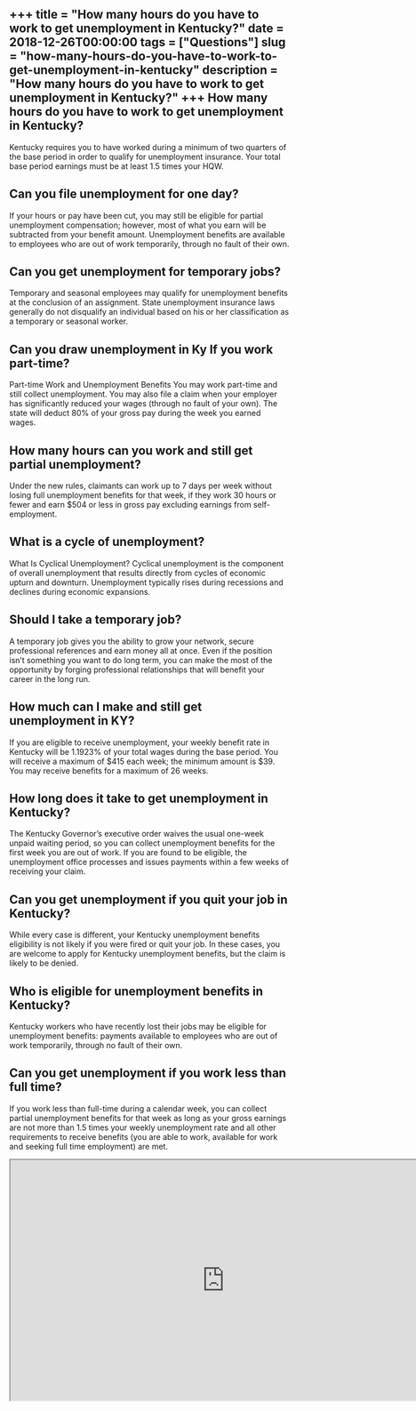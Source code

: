 +++
title = "How many hours do you have to work to get unemployment in Kentucky?"
date = 2018-12-26T00:00:00
tags = ["Questions"]
slug = "how-many-hours-do-you-have-to-work-to-get-unemployment-in-kentucky"
description = "How many hours do you have to work to get unemployment in Kentucky?"
+++
How many hours do you have to work to get unemployment in Kentucky?
-------------------------------------------------------------------

Kentucky requires you to have worked during a minimum of two quarters of the base period in order to qualify for unemployment insurance. Your total base period earnings must be at least 1.5 times your HQW.

Can you file unemployment for one day?
--------------------------------------

If your hours or pay have been cut, you may still be eligible for partial unemployment compensation; however, most of what you earn will be subtracted from your benefit amount. Unemployment benefits are available to employees who are out of work temporarily, through no fault of their own.

Can you get unemployment for temporary jobs?
--------------------------------------------

Temporary and seasonal employees may qualify for unemployment benefits at the conclusion of an assignment. State unemployment insurance laws generally do not disqualify an individual based on his or her classification as a temporary or seasonal worker.

Can you draw unemployment in Ky If you work part-time?
------------------------------------------------------

Part-time Work and Unemployment Benefits You may work part-time and still collect unemployment. You may also file a claim when your employer has significantly reduced your wages (through no fault of your own). The state will deduct 80% of your gross pay during the week you earned wages.

How many hours can you work and still get partial unemployment?
---------------------------------------------------------------

Under the new rules, claimants can work up to 7 days per week without losing full unemployment benefits for that week, if they work 30 hours or fewer and earn $504 or less in gross pay excluding earnings from self-employment.

What is a cycle of unemployment?
--------------------------------

What Is Cyclical Unemployment? Cyclical unemployment is the component of overall unemployment that results directly from cycles of economic upturn and downturn. Unemployment typically rises during recessions and declines during economic expansions.

Should I take a temporary job?
------------------------------

A temporary job gives you the ability to grow your network, secure professional references and earn money all at once. Even if the position isn’t something you want to do long term, you can make the most of the opportunity by forging professional relationships that will benefit your career in the long run.

How much can I make and still get unemployment in KY?
-----------------------------------------------------

If you are eligible to receive unemployment, your weekly benefit rate in Kentucky will be 1.1923% of your total wages during the base period. You will receive a maximum of $415 each week; the minimum amount is $39. You may receive benefits for a maximum of 26 weeks.

How long does it take to get unemployment in Kentucky?
------------------------------------------------------

The Kentucky Governor’s executive order waives the usual one-week unpaid waiting period, so you can collect unemployment benefits for the first week you are out of work. If you are found to be eligible, the unemployment office processes and issues payments within a few weeks of receiving your claim.

Can you get unemployment if you quit your job in Kentucky?
----------------------------------------------------------

While every case is different, your Kentucky unemployment benefits eligibility is not likely if you were fired or quit your job. In these cases, you are welcome to apply for Kentucky unemployment benefits, but the claim is likely to be denied.

Who is eligible for unemployment benefits in Kentucky?
------------------------------------------------------

Kentucky workers who have recently lost their jobs may be eligible for unemployment benefits: payments available to employees who are out of work temporarily, through no fault of their own.

Can you get unemployment if you work less than full time?
---------------------------------------------------------

If you work less than full-time during a calendar week, you can collect partial unemployment benefits for that week as long as your gross earnings are not more than 1.5 times your weekly unemployment rate and all other requirements to receive benefits (you are able to work, available for work and seeking full time employment) are met.

<iframe allow="accelerometer; autoplay; clipboard-write; encrypted-media; gyroscope; picture-in-picture" allowfullscreen="" class="__youtube_prefs__  epyt-is-override  no-lazyload" data-no-lazy="1" data-origheight="433" data-origwidth="770" data-skipgform_ajax_framebjll="" height="433" id="_ytid_61225" loading="lazy" src="https://www.youtube.com/embed/SyiDhZy2-rQ?enablejsapi=1&autoplay=0&cc_load_policy=0&cc_lang_pref=&iv_load_policy=1&loop=0&modestbranding=0&rel=1&fs=1&playsinline=0&autohide=2&theme=dark&color=red&controls=1&" title="YouTube player" width="770"></iframe>